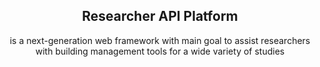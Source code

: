 <div align="center">
<h2>Researcher API Platform</h2> is a next-generation web framework 
with main goal to assist researchers with building management tools for a wide variety of studies
</div>